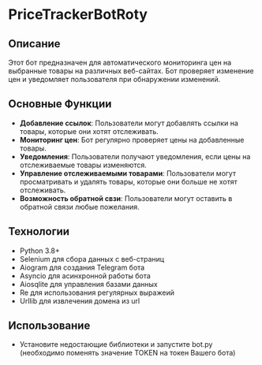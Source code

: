 # PriceTrackerBotRoty

## Описание

Этот бот предназначен для автоматического мониторинга цен на выбранные товары на различных веб-сайтах. Бот проверяет изменение цен и уведомляет пользователя при обнаружении изменений.

## Основные Функции

- **Добавление ссылок**: Пользователи могут добавлять ссылки на товары, которые они хотят отслеживать.
- **Мониторинг цен**: Бот регулярно проверяет цены на добавленные товары.
- **Уведомления**: Пользователи получают уведомления, если цены на отслеживаемые товары изменяются.
- **Управление отслеживаемыми товарами**: Пользователи могут просматривать и удалять товары, которые они больше не хотят отслеживать.
- **Возможность обратной свзи**: Пользователи могут оставить в обратной связи любые пожелания.

## Технологии

- Python 3.8+
- Selenium для сбора данных с веб-страниц
- Aiogram для создания Telegram бота
- Asyncio для асинхронной работы бота
- Aiosqlite для управления базами данных
- Re для использования регулярных выражеий 
- Urllib для извлечения домена из url 

## Использование

- Установите недостающие библиотеки и запустите bot.py (необходимо поменять значение TOKEN на токен Вашего бота)